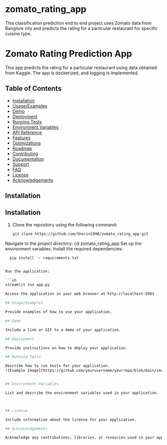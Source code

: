 # zomato_rating_app
This classification prediction end to end project uses Zomato data from Banglore city and predicts the rating for a particular restaurant for specific cuisine type.


# Zomato Rating Prediction App

This app predicts the rating for a particular restaurant using data obtained from Kaggle. The app is dockerized, and logging is implemented.

## Table of Contents

- [Installation](#installation)
- [Usage/Examples](#usage/examples)
- [Demo](#demo)
- [Deployment](#deployment)
- [Running Tests](#running-tests)
- [Environment Variables](#environment-variables)
- [API Reference](#api-reference)
- [Features](#features)
- [Optimizations](#optimizations)
- [Roadmap](#roadmap)
- [Contributing](#contributing)
- [Documentation](#documentation)
- [Support](#support)
- [FAQ](#faq)
- [License](#license)
- [Acknowledgements](#acknowledgements)

## Installation

## Installation

1. Clone the repository using the following command:


   ```sh
   git clone https://github.com/Sherin1998/zomato_rating_app.git
Navigate to the project directory:
cd zomato_rating_app
Set up the environment variables.
Install the required dependencies:


   ```sh
     pip install -r requirements.txt


Run the application:

  ```sh
   streamlit run app.py

Access the application in your web browser at http://localhost:5001

## Usage/Examples

Provide examples of how to use your application.

## Demo

Include a link or GIF to a demo of your application.

## Deployment

Provide instructions on how to deploy your application.

## Running Tests

Describe how to run tests for your application.
![Example Image](https://github.com/yourusername/yourrepo/blob/main/images/example.png)


## Environment Variables

List and describe the environment variables used in your application.



## License

Include information about the license for your application.

## Acknowledgements

Acknowledge any contributions, libraries, or resources used in your application.
